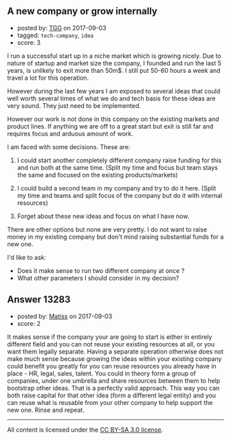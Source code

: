 ## A new company or grow internally

- posted by: [TGG](https://stackexchange.com/users/5229465/tgg) on 2017-09-03
- tagged: `tech-company`, `idea`
- score: 3

<p>I run a successful start up in a niche market which is growing nicely. Due to nature of startup and market size the company, I founded and run the last 5 years, is unlikely to exit more than 50m$. I still put 50-60 hours a week and travel a lot for this operation. </p>

<p>However during the last few years I am exposed to several ideas that could well worth several times of what we do and tech basis for these ideas are very sound. They just need to be implemented. </p>

<p>However our work is not done in this company on the existing markets and product lines. If anything  we are off to a great start but exit is still far and requires focus and arduous amount of work. </p>

<p>I am faced with some decisions. These are:</p>

<ol>
<li><p>I could start another completely different company raise funding for this and run both at the same time. (Split my time and focus but team stays the same and focused on the  existing products/markets)</p></li>
<li><p>I could build a second team in my company and try to do it here. (Split my time and teams and split focus of the company but do it with internal resources)</p></li>
<li><p>Forget about these new ideas and focus on what I have now. </p></li>
</ol>

<p>There are other options but none are very pretty. I do not want to raise money in my existing company but don't mind raising substantial funds for a new one. </p>

<p>I'd like to ask:</p>

<ul>
<li>Does it make sense to run two different company at once ?</li>
<li>What other parameters I should consider in my decision?</li>
</ul>



## Answer 13283

- posted by: [Matiss](https://stackexchange.com/users/1819512/matiss) on 2017-09-03
- score: 2

<p>It makes sense if the company your are going to start is either in entirely different field and you can not reuse your existing resources at all, or you want them legally separate. Having a separate operation otherwise does not make much sense because growing the ideas within your existing company could benefit you greatly for you can reuse resources you already have in place - HR, legal, sales, talent. You could in theory form a group of companies, under one umbrella and share resources between them to help bootstrap other ideas. That is a perfectly valid approach. This way you can both raise capital for that other idea (form a different legal entity) and you can reuse what is reusable from your other company to help support the new one. Rinse and repeat.</p>




---

All content is licensed under the [CC BY-SA 3.0 license](https://creativecommons.org/licenses/by-sa/3.0/).
